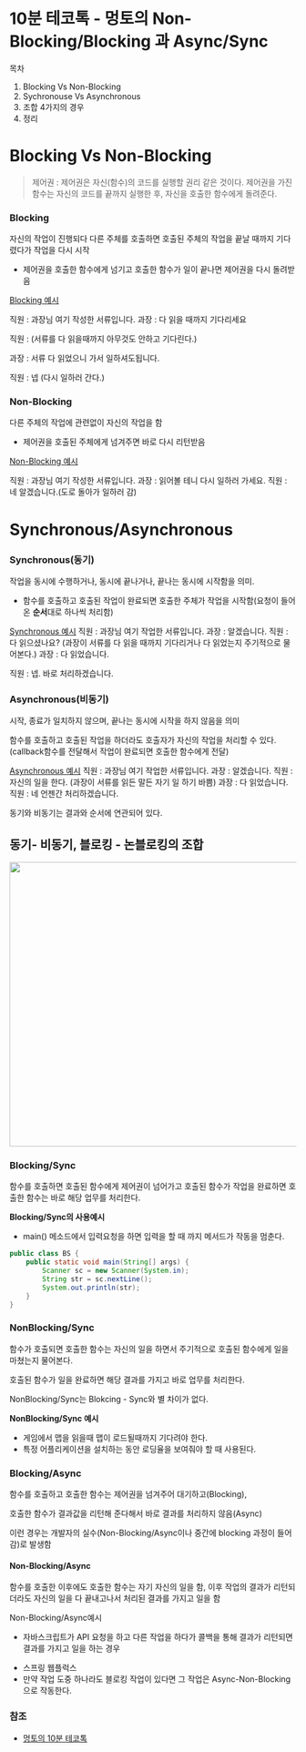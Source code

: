 # 10분 테코톡 - 멍토의 Non-Blocking/Blocking 과 Async/Sync

목차

1. Blocking Vs Non-Blocking
2. Sychronouse Vs Asynchronous
3. 조합 4가지의 경우
4. 정리

# Blocking Vs Non-Blocking

> 제어권 : 제어권은 자신(함수)의 코드를 실행할 권리 같은 것이다. 제어권을 가진 함수는 자신의 코드를 끝까지 실행한 후, 자신을 호출한 함수에게 돌려준다.

### Blocking

 자신의 작업이 진행되다 다른 주체를 호출하면 호출된 주체의 작업을 끝날 때까지 기다렸다가 작업을 다시 시작

* 제어권을 호출한 함수에게 넘기고 호출한 함수가 일이 끝나면 제어권을 다시 돌려받음



<u>Blocking 예시</u>

직원 : 과장님 여기 작성한 서류입니다.
과장 : 다 읽을 때까지 기다리세요

직원 : (서류를 다 읽을때까지 아무것도 안하고 기다린다.)

과장 : 서류 다 읽었으니 가서 일하셔도됩니다.

직원 : 넵 (다시 일하러 간다.)



### Non-Blocking

다른 주체의 작업에 관련없이 자신의 작업을 함 

* 제어권을 호출된 주체에게 넘겨주면 바로 다시 리턴받음



<u>Non-Blocking 예시</u>

직원 : 과장님 여기 작성한 서류입니다.
과장 : 읽어볼 테니 다시 일하러 가세요.
직원 : 네 알겠습니다.(도로 돌아가 일하러 감)

# Synchronous/Asynchronous

### Synchronous(동기)

작업을 동시에 수행하거나, 동시에 끝나거나, 끝나는 동시에 시작함을 의미. 

* 함수를 호출하고 호출된 작업이 완료되면 호출한 주체가 작업을 시작함(요청이 들어온 **순서**대로 하나씩 처리함)



<u>Synchronous 예시</u>
직원 : 과장님 여기 작업한 서류입니다.
과장 : 알겠습니다.
직원 : 다 읽으셨나요? (과장이 서류를 다 읽을 때까지 기다리거나 다 읽었는지 주기적으로 물어본다.)
과장 : 다 읽었습니다. 

직원 : 넵. 바로 처리하겠습니다.

### Asynchronous(비동기)

시작, 종료가 일치하지 않으며, 끝나는 동시에 시작을 하지 않음을 의미 

함수를 호출하고 호출된 작업을 하더라도 호출자가 자신의 작업을 처리할 수 있다.(callback함수를 전달해서 작업이 완료되면 호출한 함수에게 전달)

<u>Asynchronous 예시</u>
직원 : 과장님 여기 작업한 서류입니다.
과장 : 알겠습니다.
직원 : 자신의 일을 한다. (과장이 서류를 읽든 말든 자기 일 하기 바쁨)
과장 : 다 읽었습니다.
직원 : 네 언젠간 처리하겠습니다.



동기와 비동기는 결과와 순서에 연관되어 있다.



## 동기- 비동기, 블로킹 - 논블로킹의 조합

<img src="https://blog.kakaocdn.net/dn/bhCDkb/btsb1PTN2HD/UKc0SkzzNxSP9lyookHr80/img.png" width = 900, height= 500>



### Blocking/Sync

함수를 호출하면 호출된 함수에게 제어권이 넘어가고 호출된 함수가 작업을 완료하면 호출한 함수는 바로 해당 업무를 처리한다.

**Blocking/Sync의 사용예시**

- main() 메소드에서 입력요청을 하면 입력을 할 때 까지 메서드가 작동을 멈춘다.

```java
public class BS {
	public static void main(String[] args) {
    	Scanner sc = new Scanner(System.in);
        String str = sc.nextLine();
        System.out.println(str);
    }
}
```

### NonBlocking/Sync

함수가 호출되면 호출한 함수는 자신의 일을 하면서 주기적으로 호출된 함수에게 일을 마쳤는지 물어본다. 

호출된 함수가 일을 완료하면 해당 결과를 가지고 바로 업무를 처리한다.



NonBlocking/Sync는 Blokcing - Sync와 별 차이가 없다. 



**NonBlocking/Sync 예시**

- 게임에서 맵을 읽을때 맵이 로드될때까지 기다려야 한다. 
- 특정 어플리케이션을 설치하는 동안 로딩율을 보여줘야 할 때 사용된다.
  

### Blocking/Async

함수를 호출하고 호출한 함수는 제어권을 넘겨주어 대기하고(Blocking), 

호출한 함수가 결과값을 리턴해 준다해서 바로 결과를 처리하지 않음(Async)

이런 경우는 개발자의 실수(Non-Blocking/Async이나 중간에 blocking 과정이 들어감)로 발생함



#### Non-Blocking/Async

함수를 호출한 이후에도 호출한 함수는 자기 자신의 일을 함, 이후 작업의 결과가 리턴되더라도 자신의 일을 다 끝내고나서 처리된 결과를 가지고 일을 함



Non-Blocking/Async예시

- 자바스크립트가 API 요청을 하고 다른 작업을 하다가 콜백을 통해 결과가 리턴되면 결과를 가지고 일을 하는 경우

* 스프링 웹플럭스
* 만약 작업 도중 하나라도 블로킹 작업이 있다면 그 작업은 Async-Non-Blocking으로 작동한다.



### 참조

* [멍토의 10분 테코톡](#https://www.youtube.com/watch?v=oEIoqGd-Sns&t=3s)



